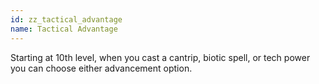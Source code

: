 ```yaml
---
id: zz_tactical_advantage
name: Tactical Advantage
---
```

Starting at 10th level, when you cast a cantrip, biotic spell, or tech power you can choose either advancement option.